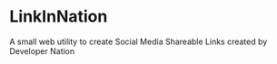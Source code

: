 # LinkInNation
A small web utility to create Social Media Shareable Links created by Developer Nation
